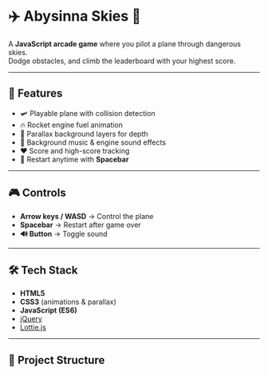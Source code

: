 # ✈️ Abysinna Skies 🌌

A  **JavaScript arcade game** where you pilot a plane through dangerous skies.  
Dodge obstacles, and climb the leaderboard with your highest score.  

---

## 🚀 Features
- 🛩️ Playable plane with collision detection  
- 🔥 Rocket engine fuel animation  
- 🌌 Parallax background layers for depth  
- 🎵 Background music & engine sound effects  
- ❤️ Score and high-score tracking  
- 🔄 Restart anytime with **Spacebar**  

---

## 🎮 Controls
- **Arrow keys / WASD** → Control the plane  
- **Spacebar** → Restart after game over  
- **🔊 Button** → Toggle sound  

---

## 🛠️ Tech Stack
- **HTML5**  
- **CSS3** (animations & parallax)  
- **JavaScript (ES6)**  
- [jQuery](https://jquery.com/)  
- [Lottie.js](https://airbnb.io/lottie/)  

---

## 📂 Project Structure
